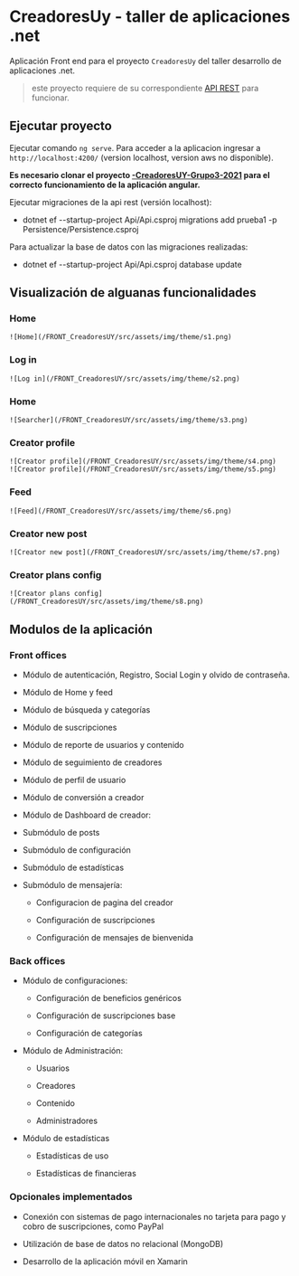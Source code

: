 # CreadoresUy - taller de aplicaciones .net

Aplicación Front end para el proyecto `CreadoresUy` del taller desarrollo de aplicaciones .net.
>este proyecto requiere de su correspondiente [API REST](https://github.com/EdwinpistonC/-CreadoresUY-Grupo3-2021) para funcionar.

## Ejecutar proyecto

Ejecutar comando `ng serve`. Para acceder a la aplicacion ingresar a `http://localhost:4200/` (version localhost, version aws no disponible).

**Es necesario clonar el proyecto [-CreadoresUY-Grupo3-2021](https://github.com/EdwinpistonC/-CreadoresUY-Grupo3-2021) para el correcto funcionamiento de la aplicación angular.**


Ejecutar migraciones de la api rest (versión localhost): 
- dotnet ef --startup-project Api/Api.csproj migrations add prueba1 -p Persistence/Persistence.csproj

Para actualizar la base de datos con las migraciones realizadas:
- dotnet ef --startup-project Api/Api.csproj database update

## Visualización de alguanas funcionalidades

### Home
    ![Home](/FRONT_CreadoresUY/src/assets/img/theme/s1.png)

### Log in
    ![Log in](/FRONT_CreadoresUY/src/assets/img/theme/s2.png)

### Home
    ![Searcher](/FRONT_CreadoresUY/src/assets/img/theme/s3.png)

### Creator profile
    ![Creator profile](/FRONT_CreadoresUY/src/assets/img/theme/s4.png)
    ![Creator profile](/FRONT_CreadoresUY/src/assets/img/theme/s5.png)

### Feed
    ![Feed](/FRONT_CreadoresUY/src/assets/img/theme/s6.png)

### Creator new post
    ![Creator new post](/FRONT_CreadoresUY/src/assets/img/theme/s7.png)

### Creator plans config
    ![Creator plans config](/FRONT_CreadoresUY/src/assets/img/theme/s8.png)

## Modulos de la aplicación

### **Front offices**

- Módulo de autenticación, Registro, Social Login y olvido de contraseña.
        
- Módulo de Home y feed

- Módulo de búsqueda y categorías

- Módulo de suscripciones

- Módulo de reporte de usuarios y contenido

- Módulo de seguimiento de creadores

- Módulo de perfil de usuario

- Módulo de conversión a creador

- Módulo de Dashboard de creador:

- Submódulo de posts

- Submódulo de configuración

- Submódulo de estadísticas

- Submódulo de mensajería:

    - Configuracion de pagina del creador

    - Configuración de suscripciones

    - Configuración de mensajes de bienvenida

### **Back offices**

- Módulo de configuraciones:

    - Configuración de beneficios genéricos

    - Configuración de suscripciones base

    - Configuración de categorías

- Módulo de Administración:

  - Usuarios

  - Creadores

  - Contenido

  - Administradores

- Módulo de estadísticas

  - Estadísticas de uso
    
  - Estadísticas de financieras

### **Opcionales implementados**

- Conexión con sistemas de pago internacionales no tarjeta para pago y cobro de
suscripciones, como PayPal 

- Utilización de base de datos no relacional (MongoDB)

- Desarrollo de la aplicación móvil en Xamarin